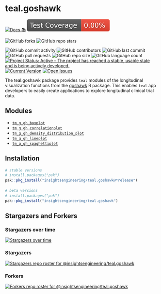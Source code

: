 # teal.goshawk

<!-- start badges -->
[![Docs 📚](https://github.com/insightsengineering/teal.goshawk/actions/workflows/docs.yaml/badge.svg)](https://insightsengineering.github.io/teal.goshawk/)
[![Code Coverage 📔](https://raw.githubusercontent.com/insightsengineering/teal.goshawk/_xml_coverage_reports/data/main/badge.svg)](https://insightsengineering.github.io/teal.goshawk/main/coverage-report/)

![GitHub forks](https://img.shields.io/github/forks/insightsengineering/teal.goshawk?style=social)
![GitHub repo stars](https://img.shields.io/github/stars/insightsengineering/teal.goshawk?style=social)

![GitHub commit activity](https://img.shields.io/github/commit-activity/m/insightsengineering/teal.goshawk)
![GitHub contributors](https://img.shields.io/github/contributors/insightsengineering/teal.goshawk)
![GitHub last commit](https://img.shields.io/github/last-commit/insightsengineering/teal.goshawk)
![GitHub pull requests](https://img.shields.io/github/issues-pr/insightsengineering/teal.goshawk)
![GitHub repo size](https://img.shields.io/github/repo-size/insightsengineering/teal.goshawk)
![GitHub language count](https://img.shields.io/github/languages/count/insightsengineering/teal.goshawk)
[![Project Status: Active – The project has reached a stable, usable state and is being actively developed.](https://www.repostatus.org/badges/latest/active.svg)](https://www.repostatus.org/#active)
[![Current Version](https://img.shields.io/github/r-package/v/insightsengineering/teal.goshawk/main?color=purple\&label=package%20version)](https://github.com/insightsengineering/teal.goshawk/tree/main)
[![Open Issues](https://img.shields.io/github/issues-raw/insightsengineering/teal.goshawk?color=red\&label=open%20issues)](https://github.com/insightsengineering/teal.goshawk/issues?q=is%3Aissue+is%3Aopen+sort%3Aupdated-desc)
<!-- end badges -->

The teal.goshawk package provides `teal` modules of the longitudinal visualization functions from the [goshawk](https://insightsengineering.github.io/goshawk/) R package.
This enables `teal` app developers to easily create applications to explore longitudinal clinical trial data.

## Modules

<!-- markdownlint-disable MD007 MD030 -->
-   [`tm_g_gh_boxplot`](https://insightsengineering.github.io/teal.goshawk/latest-tag/reference/tm_g_gh_boxplot.html)
-   [`tm_g_gh_correlationplot`](https://insightsengineering.github.io/teal.goshawk/latest-tag/reference/tm_g_gh_correlationplot.html)
-   [`tm_g_gh_density_distribution_plot`](https://insightsengineering.github.io/teal.goshawk/latest-tag/reference/tm_g_gh_density_distribution_plot.html)
-   [`tm_g_gh_lineplot`](https://insightsengineering.github.io/teal.goshawk/latest-tag/reference/tm_g_gh_lineplot.html)
-   [`tm_g_gh_spaghettiplot`](https://insightsengineering.github.io/teal.goshawk/latest-tag/reference/tm_g_gh_spaghettiplot.html)
<!-- markdownlint-enable MD007 MD030 -->

## Installation

```r
# stable versions
# install.packages("pak")
pak::pkg_install("insightsengineering/teal.goshawk@*release")

# beta versions
# install.packages("pak")
pak::pkg_install("insightsengineering/teal.goshawk")
```

## Stargazers and Forkers

### Stargazers over time

[![Stargazers over time](https://starchart.cc/insightsengineering/teal.goshawk.svg)](https://starchart.cc/insightsengineering/teal.goshawk)

### Stargazers

[![Stargazers repo roster for @insightsengineering/teal.goshawk](https://reporoster.com/stars/insightsengineering/teal.goshawk)](https://github.com/insightsengineering/teal.goshawk/stargazers)

### Forkers

[![Forkers repo roster for @insightsengineering/teal.goshawk](https://reporoster.com/forks/insightsengineering/teal.goshawk)](https://github.com/insightsengineering/teal.goshawk/network/members)
